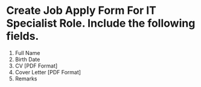# Create Job Apply Form For IT Specialist Role. Include the following fields.
1. Full Name
2. Birth Date
3. CV [PDF Format]
4. Cover Letter [PDF Format]
5. Remarks
